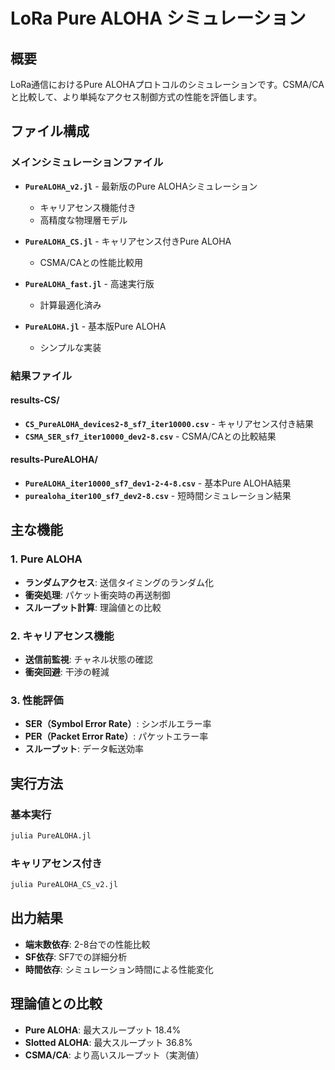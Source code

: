 # LoRa Pure ALOHA シミュレーション

## 概要
LoRa通信におけるPure ALOHAプロトコルのシミュレーションです。CSMA/CAと比較して、より単純なアクセス制御方式の性能を評価します。

## ファイル構成

### メインシミュレーションファイル
- **`PureALOHA_v2.jl`** - 最新版のPure ALOHAシミュレーション
  - キャリアセンス機能付き
  - 高精度な物理層モデル

- **`PureALOHA_CS.jl`** - キャリアセンス付きPure ALOHA
  - CSMA/CAとの性能比較用

- **`PureALOHA_fast.jl`** - 高速実行版
  - 計算最適化済み

- **`PureALOHA.jl`** - 基本版Pure ALOHA
  - シンプルな実装

### 結果ファイル
#### results-CS/
- **`CS_PureALOHA_devices2-8_sf7_iter10000.csv`** - キャリアセンス付き結果
- **`CSMA_SER_sf7_iter10000_dev2-8.csv`** - CSMA/CAとの比較結果

#### results-PureALOHA/
- **`PureALOHA_iter10000_sf7_dev1-2-4-8.csv`** - 基本Pure ALOHA結果
- **`purealoha_iter100_sf7_dev2-8.csv`** - 短時間シミュレーション結果

## 主な機能

### 1. Pure ALOHA
- **ランダムアクセス**: 送信タイミングのランダム化
- **衝突処理**: パケット衝突時の再送制御
- **スループット計算**: 理論値との比較

### 2. キャリアセンス機能
- **送信前監視**: チャネル状態の確認
- **衝突回避**: 干渉の軽減

### 3. 性能評価
- **SER（Symbol Error Rate）**: シンボルエラー率
- **PER（Packet Error Rate）**: パケットエラー率
- **スループット**: データ転送効率

## 実行方法

### 基本実行
```bash
julia PureALOHA.jl
```

### キャリアセンス付き
```bash
julia PureALOHA_CS_v2.jl
```

## 出力結果
- **端末数依存**: 2-8台での性能比較
- **SF依存**: SF7での詳細分析
- **時間依存**: シミュレーション時間による性能変化

## 理論値との比較
- **Pure ALOHA**: 最大スループット 18.4%
- **Slotted ALOHA**: 最大スループット 36.8%
- **CSMA/CA**: より高いスループット（実測値）
